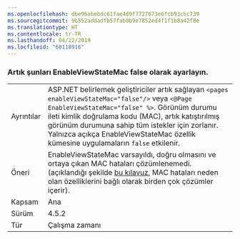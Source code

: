 ```yaml
---
ms.openlocfilehash: dbe96abebdc61fae469f7727673e6fcb93cbc739
ms.sourcegitcommit: 9b552addadfb57fab0b9e7852ed4f1f1b8a42f8e
ms.translationtype: HT
ms.contentlocale: tr-TR
ms.lasthandoff: 04/22/2019
ms.locfileid: "60118916"
---
```

### <a name="no-longer-able-to-set-enableviewstatemac-to-false"></a>Artık şunları EnableViewStateMac false olarak ayarlayın.

|   |   |
|---|---|
|Ayrıntılar|ASP.NET belirlemek geliştiriciler artık sağlayan <code>&lt;pages enableViewStateMac=&quot;false&quot;/&gt;</code> veya <code>&lt;@Page EnableViewStateMac=&quot;false&quot; %&gt;</code>. Görünüm durumu ileti kimlik doğrulama kodu (MAC), artık katıştırılmış görünüm durumuna sahip tüm istekler için zorlanır. Yalnızca açıkça EnableViewStateMac özellik kümesine uygulamaların <code>false</code> etkilenir.|
|Öneri|EnableViewStateMac varsayıldı, doğru olmasını ve ortaya çıkan MAC hataları çözümlenemedi. (açıklandığı şekilde [bu kılavuz](https://support.microsoft.com/kb/2915218), MAC hataları neden olan özelliklerini bağlı olarak birden çok çözümler içerir).|
|Kapsam|Ana|
|Sürüm|4.5.2|
|Tür|Çalışma zamanı|
